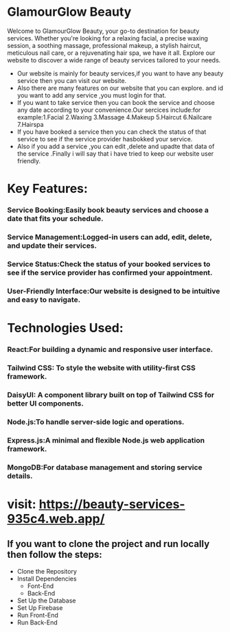 # GlamourGlow Beauty

Welcome to GlamourGlow Beauty, your go-to destination for beauty services. Whether you're looking for a relaxing facial, a precise waxing session, a soothing massage, professional makeup, a stylish haircut, meticulous nail care, or a rejuvenating hair spa, we have it all. Explore our website to discover a wide range of beauty services tailored to your needs.
* Our website is mainly for beauty services,if you want to have any beauty service then you can visit our website.
* Also there are many features on our website that you can explore. and id you want to add any service ,you must login for that.
* If you want to take service then you can book the service and choose any date according to your convenience.Our sercices include:for example:1.Facial 2.Waxing 3.Massage 4.Makeup 5.Haircut 6.Nailcare 7.Hairspa
* If you have booked a service then you can check the status of that service to see if the service provider hasbokked your service.
* Also if you add a service ,you can edit ,delete and upadte that data of the service .Finally i will say that i have tried to keep our website user friendly.

# Key Features:
### Service Booking:Easily book beauty services and choose a date that fits your schedule.
### Service Management:Logged-in users can add, edit, delete, and update their services.
### Service Status:Check the status of your booked services to see if the service provider has confirmed your appointment.
### User-Friendly Interface:Our website is designed to be intuitive and easy to navigate.

# Technologies Used:
### React:For building a dynamic and responsive user interface.
### Tailwind CSS: To style the website with utility-first CSS framework.
### DaisyUI: A component library built on top of Tailwind CSS for better UI components.
### Node.js:To handle server-side logic and operations.
### Express.js:A minimal and flexible Node.js web application framework.
### MongoDB:For database management and storing service details.


# visit: https://beauty-services-935c4.web.app/
## If you want to clone  the project and run locally then follow the steps:
* Clone the Repository
* Install Dependencies
    * Font-End
    * Back-End
* Set Up the Database
* Set Up Firebase
* Run Front-End
* Run Back-End 
